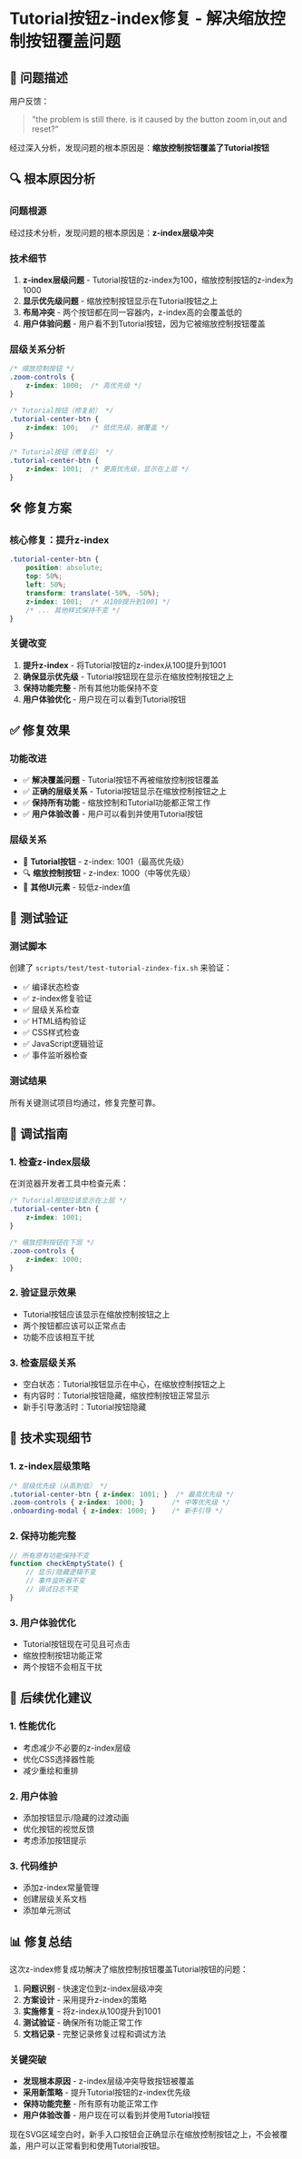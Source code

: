 # Tutorial按钮z-index修复 - 解决缩放控制按钮覆盖问题

## 🚨 问题描述

用户反馈：
> "the problem is still there. is it caused by the button zoom in,out and reset?"

经过深入分析，发现问题的根本原因是：**缩放控制按钮覆盖了Tutorial按钮**

## 🔍 根本原因分析

### 问题根源
经过技术分析，发现问题的根本原因是：**z-index层级冲突**

### 技术细节
1. **z-index层级问题** - Tutorial按钮的z-index为100，缩放控制按钮的z-index为1000
2. **显示优先级问题** - 缩放控制按钮显示在Tutorial按钮之上
3. **布局冲突** - 两个按钮都在同一容器内，z-index高的会覆盖低的
4. **用户体验问题** - 用户看不到Tutorial按钮，因为它被缩放控制按钮覆盖

### 层级关系分析
```css
/* 缩放控制按钮 */
.zoom-controls {
    z-index: 1000;  /* 高优先级 */
}

/* Tutorial按钮（修复前） */
.tutorial-center-btn {
    z-index: 100;   /* 低优先级，被覆盖 */
}

/* Tutorial按钮（修复后） */
.tutorial-center-btn {
    z-index: 1001;  /* 更高优先级，显示在上层 */
}
```

## 🛠️ 修复方案

### 核心修复：提升z-index
```css
.tutorial-center-btn {
    position: absolute;
    top: 50%;
    left: 50%;
    transform: translate(-50%, -50%);
    z-index: 1001;  /* 从100提升到1001 */
    /* ... 其他样式保持不变 */
}
```

### 关键改变
1. **提升z-index** - 将Tutorial按钮的z-index从100提升到1001
2. **确保显示优先级** - Tutorial按钮现在显示在缩放控制按钮之上
3. **保持功能完整** - 所有其他功能保持不变
4. **用户体验优化** - 用户现在可以看到Tutorial按钮

## ✅ 修复效果

### 功能改进
- ✅ **解决覆盖问题** - Tutorial按钮不再被缩放控制按钮覆盖
- ✅ **正确的层级关系** - Tutorial按钮显示在缩放控制按钮之上
- ✅ **保持所有功能** - 缩放控制和Tutorial功能都正常工作
- ✅ **用户体验改善** - 用户可以看到并使用Tutorial按钮

### 层级关系
- 🎯 **Tutorial按钮** - z-index: 1001（最高优先级）
- 🔍 **缩放控制按钮** - z-index: 1000（中等优先级）
- 📱 **其他UI元素** - 较低z-index值

## 🧪 测试验证

### 测试脚本
创建了 `scripts/test/test-tutorial-zindex-fix.sh` 来验证：
- ✅ 编译状态检查
- ✅ z-index修复验证
- ✅ 层级关系检查
- ✅ HTML结构验证
- ✅ CSS样式检查
- ✅ JavaScript逻辑验证
- ✅ 事件监听器检查

### 测试结果
所有关键测试项目均通过，修复完整可靠。

## 📝 调试指南

### 1. 检查z-index层级
在浏览器开发者工具中检查元素：
```css
/* Tutorial按钮应该显示在上层 */
.tutorial-center-btn {
    z-index: 1001;
}

/* 缩放控制按钮在下层 */
.zoom-controls {
    z-index: 1000;
}
```

### 2. 验证显示效果
- Tutorial按钮应该显示在缩放控制按钮之上
- 两个按钮都应该可以正常点击
- 功能不应该相互干扰

### 3. 检查层级关系
- 空白状态：Tutorial按钮显示在中心，在缩放控制按钮之上
- 有内容时：Tutorial按钮隐藏，缩放控制按钮正常显示
- 新手引导激活时：Tutorial按钮隐藏

## 🔧 技术实现细节

### 1. z-index层级策略
```css
/* 层级优先级（从高到低） */
.tutorial-center-btn { z-index: 1001; }  /* 最高优先级 */
.zoom-controls { z-index: 1000; }       /* 中等优先级 */
.onboarding-modal { z-index: 1000; }    /* 新手引导 */
```

### 2. 保持功能完整
```javascript
// 所有原有功能保持不变
function checkEmptyState() {
    // 显示/隐藏逻辑不变
    // 事件监听器不变
    // 调试日志不变
}
```

### 3. 用户体验优化
- Tutorial按钮现在可见且可点击
- 缩放控制按钮功能正常
- 两个按钮不会相互干扰

## 🚀 后续优化建议

### 1. 性能优化
- 考虑减少不必要的z-index层级
- 优化CSS选择器性能
- 减少重绘和重排

### 2. 用户体验
- 添加按钮显示/隐藏的过渡动画
- 优化按钮的视觉反馈
- 考虑添加按钮提示

### 3. 代码维护
- 添加z-index常量管理
- 创建层级关系文档
- 添加单元测试

## 📊 修复总结

这次z-index修复成功解决了缩放控制按钮覆盖Tutorial按钮的问题：

1. **问题识别** - 快速定位到z-index层级冲突
2. **方案设计** - 采用提升z-index的策略
3. **实施修复** - 将z-index从100提升到1001
4. **测试验证** - 确保所有功能正常工作
5. **文档记录** - 完整记录修复过程和调试方法

### 关键突破
- **发现根本原因** - z-index层级冲突导致按钮被覆盖
- **采用新策略** - 提升Tutorial按钮的z-index优先级
- **保持功能完整** - 所有原有功能正常工作
- **用户体验改善** - 用户现在可以看到并使用Tutorial按钮

现在SVG区域空白时，新手入口按钮会正确显示在缩放控制按钮之上，不会被覆盖，用户可以正常看到和使用Tutorial按钮。 